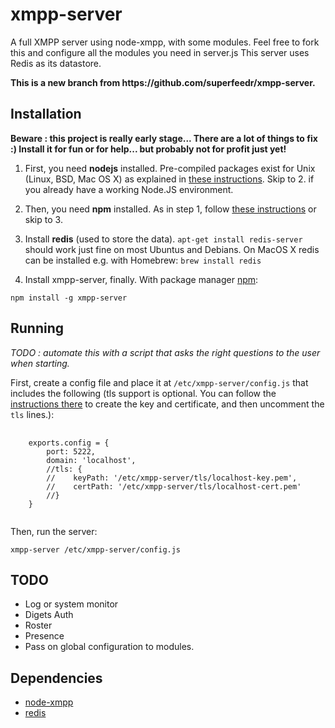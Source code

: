 # xmpp-server

A full XMPP server using node-xmpp, with some modules. Feel free to fork this and configure all the modules you need in server.js
This server uses Redis as its datastore. 

<strong>
This is a new branch from https://github.com/superfeedr/xmpp-server. 
</strong>

## Installation 

<strong>Beware : this project is really early stage... There are a lot of things to fix :) Install it for fun or for help... but probably not for profit just yet!</strong>

1. First, you need **nodejs** installed. Pre-compiled packages exist for Unix (Linux, BSD, Mac OS X) as explained in [these instructions](https://github.com/joyent/node/wiki/Installation). Skip to 2. if you already have a working Node.JS environment.

2. Then, you need **npm** installed. As in step 1, follow [these instructions](http://howtonode.org/introduction-to-npm) or skip to 3.

3. Install **redis** (used to store the data). <code>apt-get install redis-server</code> should work just fine on most Ubuntus and Debians. On MacOS X redis can be installed e.g. with Homebrew: <code>brew install redis</code>

4. Install xmpp-server, finally. With package manager [npm](http://npmjs.org/):

<code>npm install -g xmpp-server </code>

## Running

*TODO : automate this with a script that asks the right questions to the user when starting.*

First, create a config file and place it at <code>/etc/xmpp-server/config.js</code> that includes the following (tls support is optional. You can follow the <a href="http://nodejs.org/docs/v0.4.11/api/tls.html#tLS_">instructions there</a> to create the key and certificate, and then uncomment the <code>tls</code> lines.):

<pre>
    <code>
    exports.config = {
        port: 5222, 
        domain: 'localhost',
        //tls: {
        //    keyPath: '/etc/xmpp-server/tls/localhost-key.pem',
        //    certPath: '/etc/xmpp-server/tls/localhost-cert.pem'
        //}
    }
    </code>
</pre>

Then, run the server: 

<code>xmpp-server /etc/xmpp-server/config.js </code>



## TODO

* Log or system monitor
* Digets Auth
* Roster
* Presence
* Pass on global configuration to modules.


## Dependencies

* [node-xmpp](http://github.com/astro/node-xmpp)
* [redis](https://github.com/mranney/node_redis)
